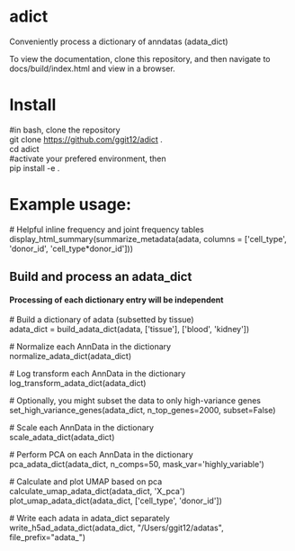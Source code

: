 # adict
Conveniently process a dictionary of anndatas (adata_dict)

To view the documentation, clone this repository, and then navigate to docs/build/index.html and view in a browser.

# Install
\#in bash, clone the repository  
git clone https://github.com/ggit12/adict .  
cd adict  
\#activate your prefered environment, then  
pip install -e .  


# Example usage:

\# Helpful inline frequency and joint frequency tables  
display_html_summary(summarize_metadata(adata, columns = ['cell_type', 'donor_id', 'cell_type*donor_id']))


## Build and process an adata_dict
#### Processing of each dictionary entry will be independent

\# Build a dictionary of adata (subsetted by tissue)  
adata_dict = build_adata_dict(adata, ['tissue'], ['blood', 'kidney'])

\# Normalize each AnnData in the dictionary  
normalize_adata_dict(adata_dict)

\# Log transform each AnnData in the dictionary  
log_transform_adata_dict(adata_dict)

\# Optionally, you might subset the data to only high-variance genes  
set_high_variance_genes(adata_dict, n_top_genes=2000, subset=False)

\# Scale each AnnData in the dictionary  
scale_adata_dict(adata_dict)

\# Perform PCA on each AnnData in the dictionary  
pca_adata_dict(adata_dict, n_comps=50, mask_var='highly_variable')

\# Calculate and plot UMAP based on pca  
calculate_umap_adata_dict(adata_dict, 'X_pca')  
plot_umap_adata_dict(adata_dict, ['cell_type', 'donor_id'])

\# Write each adata in adata_dict separately  
write_h5ad_adata_dict(adata_dict, "/Users/ggit12/adatas", file_prefix="adata_")
